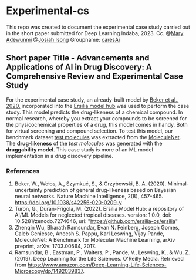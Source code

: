 # Experimental-cs
This repo was created to document the experimental case study carried out in the short paper submitted for Deep Learning Indaba, 2023.
Cc. @[Mary Adewunmi](https://github.com/) @[Josiah Isong](https://github.com/isongjosiah) Groupname: [caresAi](https://github.com/caresAi)

## Short paper Title - Advancements and Applications of AI in Drug Discovery: A Comprehensive Review and Experimental Case Study
For the experimental case study, an already-built model by [Beker et al., 2020.](https://github.com/Nanotekton/drugability/tree/v0.1) incorporated into the [Ersilia model hub](https://github.com/ersilia-os/eos9sa2) was used to perform the case study. 
This model predicts the drug-likeness of a chemical compound. In normal research, whereby you extract your compounds to be screened for the physicochemical properties of a drug, this model comes in handy. Both for virtual screening and compound selection.
To test this model, our benchmark dataset [test molecules](https://moleculenet.org/datasets-1) was extracted from the [MoleculeNet](https://moleculenet.org/). The **drug-likeness** of the *test molecules* was generated with the **druggability model**.
This case study is more of an ML model implementation in a drug discovery pipeline. 

### References
1. Beker, W., Wołos, A., Szymkuć, S., & Grzybowski, B. A. (2020). Minimal-uncertainty prediction of general drug-likeness based on Bayesian neural networks. Nature Machine Intelligence, 2(8), 457-465. https://doi.org/10.1038/s42256-020-0209-y
2. Turon, G., Duran-Frigola, M. (2022). Ersilia Model Hub: a repository of AI/ML Models for neglected tropical diseases.
version: 1.0.0, doi: 10.5281/zenodo.7274646, url: "https://github.com/ersilia-os/ersilia"
3. Zhenqin Wu, Bharath Ramsundar, Evan N. Feinberg, Joseph Gomes, Caleb Geniesse, Aneesh S. Pappu, Karl Leswing, Vijay Pande, MoleculeNet: A Benchmark for Molecular Machine Learning, arXiv preprint, arXiv: 1703.00564, 2017.
4. Ramsundar, B., Eastman, P., Walters, P., Pande, V., Leswing, K., & Wu, Z. (2019). Deep Learning for the Life Sciences. O'Reilly Media. Retrieved from https://www.amazon.com/Deep-Learning-Life-Sciences-Microscopy/dp/1492039837.
